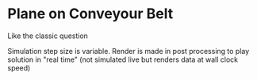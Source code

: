 # Plane on Conveyour Belt
 Like the classic question

Simulation step size is variable. Render is made in post processing to play solution in "real time" (not simulated live but renders data at wall clock speed)